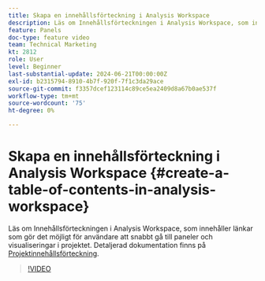 ```yaml
---
title: Skapa en innehållsförteckning i Analysis Workspace
description: Läs om Innehållsförteckningen i Analysis Workspace, som innehåller länkar som gör det möjligt för användare att snabbt gå till paneler och visualiseringar i projektet.
feature: Panels
doc-type: feature video
team: Technical Marketing
kt: 2812
role: User
level: Beginner
last-substantial-update: 2024-06-21T00:00:00Z
exl-id: b2315794-8910-4b7f-920f-7f1c3da29ace
source-git-commit: f3357dcef123114c89ce5ea2409d8a67b0ae537f
workflow-type: tm+mt
source-wordcount: '75'
ht-degree: 0%

---
```


# Skapa en innehållsförteckning i Analysis Workspace {#create-a-table-of-contents-in-analysis-workspace}

Läs om Innehållsförteckningen i Analysis Workspace, som innehåller länkar som gör det möjligt för användare att snabbt gå till paneler och visualiseringar i projektet. Detaljerad dokumentation finns på [Projektinnehållsförteckning](https://experienceleague.adobe.com/en/docs/analytics/analyze/analysis-workspace/build-workspace-project/project-table-of-contents).

>[!VIDEO](https://video.tv.adobe.com/v/26990/?quality=12&learn=on)
